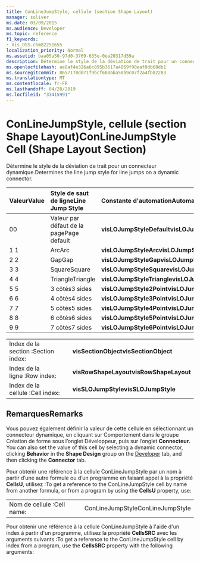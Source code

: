 ```yaml
---
title: ConLineJumpStyle, cellule (section Shape Layout)
manager: soliver
ms.date: 03/09/2015
ms.audience: Developer
ms.topic: reference
f1_keywords:
- Vis_DSS.chm82251655
localization_priority: Normal
ms.assetid: baa05a50-97d0-3769-635e-0ea20317d59a
description: Détermine le style de la déviation de trait pour un connecteur dynamique.
ms.openlocfilehash: ae8af4e326a6c895b3617a4869f98eaf0db68db1
ms.sourcegitcommit: 8657170d071f9bcf680aba50b9c07f2a4fb82283
ms.translationtype: MT
ms.contentlocale: fr-FR
ms.lasthandoff: 04/28/2019
ms.locfileid: "33415991"
---
```

# <a name="conlinejumpstyle-cell-shape-layout-section"></a><span data-ttu-id="32fe7-103">ConLineJumpStyle, cellule (section Shape Layout)</span><span class="sxs-lookup"><span data-stu-id="32fe7-103">ConLineJumpStyle Cell (Shape Layout Section)</span></span>

<span data-ttu-id="32fe7-104">Détermine le style de la déviation de trait pour un connecteur dynamique.</span><span class="sxs-lookup"><span data-stu-id="32fe7-104">Determines the line jump style for line jumps on a dynamic connector.</span></span>
  
|<span data-ttu-id="32fe7-105">**Valeur**</span><span class="sxs-lookup"><span data-stu-id="32fe7-105">**Value**</span></span>|<span data-ttu-id="32fe7-106">**Style de saut de ligne**</span><span class="sxs-lookup"><span data-stu-id="32fe7-106">**Line Jump Style**</span></span>|<span data-ttu-id="32fe7-107">**Constante d'automation**</span><span class="sxs-lookup"><span data-stu-id="32fe7-107">**Automation constant**</span></span>|
|:-----|:-----|:-----|
|<span data-ttu-id="32fe7-108">0</span><span class="sxs-lookup"><span data-stu-id="32fe7-108">0</span></span>  <br/> |<span data-ttu-id="32fe7-109">Valeur par défaut de la page</span><span class="sxs-lookup"><span data-stu-id="32fe7-109">Page default</span></span>  <br/> |<span data-ttu-id="32fe7-110">**visLOJumpStyleDefault**</span><span class="sxs-lookup"><span data-stu-id="32fe7-110">**visLOJumpStyleDefault**</span></span> <br/> |
|<span data-ttu-id="32fe7-111">1 </span><span class="sxs-lookup"><span data-stu-id="32fe7-111">1</span></span>  <br/> |<span data-ttu-id="32fe7-112">Arc</span><span class="sxs-lookup"><span data-stu-id="32fe7-112">Arc</span></span>  <br/> |<span data-ttu-id="32fe7-113">**visLOJumpStyleArc**</span><span class="sxs-lookup"><span data-stu-id="32fe7-113">**visLOJumpStyleArc**</span></span> <br/> |
|<span data-ttu-id="32fe7-114">2 </span><span class="sxs-lookup"><span data-stu-id="32fe7-114">2</span></span>  <br/> |<span data-ttu-id="32fe7-115">Gap</span><span class="sxs-lookup"><span data-stu-id="32fe7-115">Gap</span></span>  <br/> |<span data-ttu-id="32fe7-116">**visLOJumpStyleGap**</span><span class="sxs-lookup"><span data-stu-id="32fe7-116">**visLOJumpStyleGap**</span></span> <br/> |
|<span data-ttu-id="32fe7-117">3 </span><span class="sxs-lookup"><span data-stu-id="32fe7-117">3</span></span>  <br/> |<span data-ttu-id="32fe7-118">Square</span><span class="sxs-lookup"><span data-stu-id="32fe7-118">Square</span></span>  <br/> |<span data-ttu-id="32fe7-119">**visLOJumpStyleSquare**</span><span class="sxs-lookup"><span data-stu-id="32fe7-119">**visLOJumpStyleSquare**</span></span> <br/> |
|<span data-ttu-id="32fe7-120">4 </span><span class="sxs-lookup"><span data-stu-id="32fe7-120">4</span></span>  <br/> |<span data-ttu-id="32fe7-121">Triangle</span><span class="sxs-lookup"><span data-stu-id="32fe7-121">Triangle</span></span>  <br/> |<span data-ttu-id="32fe7-122">**visLOJumpStyleTriangle**</span><span class="sxs-lookup"><span data-stu-id="32fe7-122">**visLOJumpStyleTriangle**</span></span> <br/> |
|<span data-ttu-id="32fe7-123">5 </span><span class="sxs-lookup"><span data-stu-id="32fe7-123">5</span></span>  <br/> |<span data-ttu-id="32fe7-124">3 côtés</span><span class="sxs-lookup"><span data-stu-id="32fe7-124">3 sides</span></span>  <br/> |<span data-ttu-id="32fe7-125">**visLOJumpStyle2Point**</span><span class="sxs-lookup"><span data-stu-id="32fe7-125">**visLOJumpStyle2Point**</span></span> <br/> |
|<span data-ttu-id="32fe7-126">6 </span><span class="sxs-lookup"><span data-stu-id="32fe7-126">6</span></span>  <br/> |<span data-ttu-id="32fe7-127">4 côtés</span><span class="sxs-lookup"><span data-stu-id="32fe7-127">4 sides</span></span>  <br/> |<span data-ttu-id="32fe7-128">**visLOJumpStyle3Point**</span><span class="sxs-lookup"><span data-stu-id="32fe7-128">**visLOJumpStyle3Point**</span></span> <br/> |
|<span data-ttu-id="32fe7-129">7 </span><span class="sxs-lookup"><span data-stu-id="32fe7-129">7</span></span>  <br/> |<span data-ttu-id="32fe7-130">5 côtés</span><span class="sxs-lookup"><span data-stu-id="32fe7-130">5 sides</span></span>  <br/> |<span data-ttu-id="32fe7-131">**visLOJumpStyle4Point**</span><span class="sxs-lookup"><span data-stu-id="32fe7-131">**visLOJumpStyle4Point**</span></span> <br/> |
|<span data-ttu-id="32fe7-132">8 </span><span class="sxs-lookup"><span data-stu-id="32fe7-132">8</span></span>  <br/> |<span data-ttu-id="32fe7-133">6 côtés</span><span class="sxs-lookup"><span data-stu-id="32fe7-133">6 sides</span></span>  <br/> |<span data-ttu-id="32fe7-134">**visLOJumpStyle5Point**</span><span class="sxs-lookup"><span data-stu-id="32fe7-134">**visLOJumpStyle5Point**</span></span> <br/> |
|<span data-ttu-id="32fe7-135">9 </span><span class="sxs-lookup"><span data-stu-id="32fe7-135">9</span></span>  <br/> |<span data-ttu-id="32fe7-136">7 côtés</span><span class="sxs-lookup"><span data-stu-id="32fe7-136">7 sides</span></span>  <br/> |<span data-ttu-id="32fe7-137">**visLOJumpStyle6Point**</span><span class="sxs-lookup"><span data-stu-id="32fe7-137">**visLOJumpStyle6Point**</span></span> <br/> |
   
|||
|:-----|:-----|
|<span data-ttu-id="32fe7-138">Index de la section :</span><span class="sxs-lookup"><span data-stu-id="32fe7-138">Section index:</span></span>  <br/> |<span data-ttu-id="32fe7-139">**visSectionObject**</span><span class="sxs-lookup"><span data-stu-id="32fe7-139">**visSectionObject**</span></span> <br/> |
|<span data-ttu-id="32fe7-140">Index de la ligne :</span><span class="sxs-lookup"><span data-stu-id="32fe7-140">Row index:</span></span>  <br/> |<span data-ttu-id="32fe7-141">**visRowShapeLayout**</span><span class="sxs-lookup"><span data-stu-id="32fe7-141">**visRowShapeLayout**</span></span> <br/> |
|<span data-ttu-id="32fe7-142">Index de la cellule :</span><span class="sxs-lookup"><span data-stu-id="32fe7-142">Cell index:</span></span>  <br/> |<span data-ttu-id="32fe7-143">**visSLOJumpStyle**</span><span class="sxs-lookup"><span data-stu-id="32fe7-143">**visSLOJumpStyle**</span></span> <br/> |
   
## <a name="remarks"></a><span data-ttu-id="32fe7-144">Remarques</span><span class="sxs-lookup"><span data-stu-id="32fe7-144">Remarks</span></span>

<span data-ttu-id="32fe7-145">Vous pouvez également définir la valeur de cette cellule  en sélectionnant un connecteur [](run-in-developer-mode-display-the-developer-tab.md) dynamique, en cliquant sur Comportement dans le groupe Création de forme sous l’onglet Développeur, puis sur l’onglet **Connecteur.** </span><span class="sxs-lookup"><span data-stu-id="32fe7-145">You can also set the value of this cell by selecting a dynamic connector, clicking **Behavior** in the **Shape Design** group on the [Developer](run-in-developer-mode-display-the-developer-tab.md) tab, and then clicking the **Connector** tab.</span></span> 
  
<span data-ttu-id="32fe7-146">Pour obtenir une référence à la cellule ConLineJumpStyle par un nom à partir d’une autre formule ou d’un programme en faisant appel à la propriété **CellsU**, utilisez :</span><span class="sxs-lookup"><span data-stu-id="32fe7-146">To get a reference to the ConLineJumpStyle cell by name from another formula, or from a program by using the **CellsU** property, use:</span></span> 
  
|||
|:-----|:-----|
|<span data-ttu-id="32fe7-147">Nom de cellule :</span><span class="sxs-lookup"><span data-stu-id="32fe7-147">Cell name:</span></span>  <br/> |<span data-ttu-id="32fe7-148">ConLineJumpStyle</span><span class="sxs-lookup"><span data-stu-id="32fe7-148">ConLineJumpStyle</span></span>  <br/> |
   
<span data-ttu-id="32fe7-149">Pour obtenir une référence à la cellule ConLineJumpStyle à l'aide d'un index à partir d'un programme, utilisez la propriété **CellsSRC** avec les arguments suivants :</span><span class="sxs-lookup"><span data-stu-id="32fe7-149">To get a reference to the ConLineJumpStyle cell by index from a program, use the **CellsSRC** property with the following arguments:</span></span> 
  

